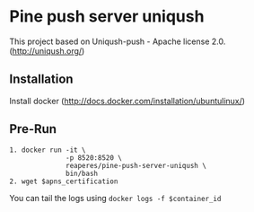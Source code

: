 Pine push server uniqush
=========================

This project based on Uniqush-push - Apache license 2.0. (http://uniqush.org/)

Installation
-------------
Install docker (http://docs.docker.com/installation/ubuntulinux/)

Pre-Run
----
    1. docker run -it \
                  -p 8520:8520 \
                  reaperes/pine-push-server-uniqush \
                  bin/bash
    2. wget $apns_certification

You can tail the logs using `docker logs -f $container_id`
